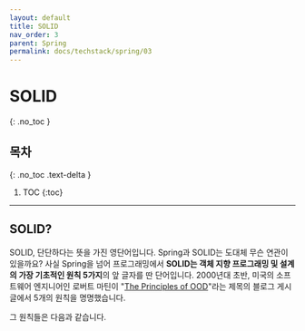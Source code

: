 ```yaml
---
layout: default
title: SOLID
nav_order: 3
parent: Spring
permalink: docs/techstack/spring/03
---
```


# SOLID   
{: .no_toc }

## 목차
{: .no_toc .text-delta }

1. TOC
{:toc}

---

## SOLID?
SOLID, 단단하다는 뜻을 가진 영단어입니다. Spring과 SOLID는 도대체 무슨 연관이 있을까요? 사실 Spring을 넘어 프로그래밍에서 **SOLID는 객체 지향 프로그래밍 및 설계의 가장 기초적인 원칙 5가지**의 앞 글자를 딴 단어입니다. 2000년대 초반, 미국의 소프트웨어 엔지니어인 로버트 마틴이 "[The Principles of OOD](http://butunclebob.com/ArticleS.UncleBob.PrinciplesOfOod)"라는 제목의 블로그 게시글에서 5개의 원칙을 명명했습니다.

그 원칙들은 다음과 같습니다.
